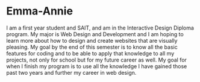 # Emma-Annie
I am a first year student and SAIT, and am in the Interactive Design Diploma program. My major is Web Design and Development and I am hoping to learn more about how to design and create websites that are visually pleasing. 
My goal by the end of this semester is to know all the basic features for coding and to be able to apply that knowledge to all my projects, not only for school but for my future career as well. 
My goal for when I finish my program is to use all the knowledge I have gained those past two years and further my career in web design.
